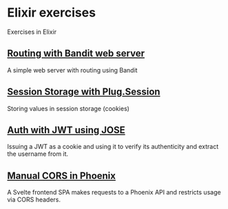 # Elixir exercises

Exercises in Elixir

## [Routing with Bandit web server](routed_bandit_plug)

A simple web server with routing using Bandit

## [Session Storage with Plug.Session](cookie_session)

Storing values in session storage (cookies)

## [Auth with JWT using JOSE](jwt_auth)

Issuing a JWT as a cookie and using it to verify its authenticity and extract the username from it.

## [Manual CORS in Phoenix](cors)

A Svelte frontend SPA makes requests to a Phoenix API and restricts usage via CORS headers.
